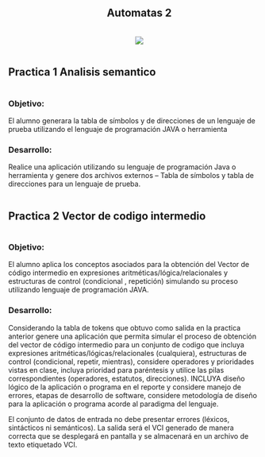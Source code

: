 <!--Titulo principal-->
<!--h1 Sin borde inferior-->
<div id="user-content-toc">
  <ul align="center" >
    <summary>
      <!--Titulo-->
      <h2 style="display: inline-bloc">Automatas 2</h2>
      <br>
      <!--Divizor horizontal (gradiant)-->
      <img src="https://user-images.githubusercontent.com/73097560/115834477-dbab4500-a447-11eb-908a-139a6edaec5c.gif">
    </summary>
  </ul>
</div>

<!--Titulo de Practicas-->
<div>
  <h2 style="display: inline-block">Practica 1 Analisis semantico</h2>
  <div>
    <!--Objetivo-->
    <h3>Objetivo:</h3>
    <p>
      El alumno generara la tabla de símbolos y de direcciones de un lenguaje de prueba utilizando el lenguaje de programación JAVA o herramienta
    </p>
    <!--Desarollo-->
    <h3>Desarrollo:</h3>
    <p>
      Realice una aplicación utilizando su lenguaje de programación Java o herramienta y genere dos archivos externos – Tabla de símbolos y tabla de direcciones para un   lenguaje de prueba.
    </p>
  </div>
  <h2 style="display: inline-block">Practica 2 Vector de codigo intermedio</h2>
  <div>
    <!--Objetivo-->
    <h3>Objetivo:</h3>
    <p>
      El alumno aplica los conceptos asociados para la obtención del Vector de código intermedio en expresiones aritméticas/lógica/relacionales y estructuras de control (condicional , repetición) simulando su proceso utilizando lenguaje de programación JAVA.
    </p>
    <!--Desarrollo-->
    <h3>Desarrollo:</h3>
    <p>
      Considerando la tabla de tokens que obtuvo como salida en la practica anterior genere una aplicación que permita simular el proceso de obtención del vector de código intermedio para un conjunto de codigo que incluya expresiones aritméticas/lógicas/relacionales (cualquiera), estructuras de control (condicional, repetir, mientras), considere operadores y prioridades vistas en clase, incluya prioridad para paréntesis y utilice las pilas correspondientes (operadores, estatutos, direcciones). INCLUYA diseño lógico de la aplicación o programa en el reporte y considere manejo de errores, etapas de desarrollo de software, considere metodología de diseño para la aplicación o programa acorde al paradigma del lenguaje.
    </p>
    <p>
      El conjunto de datos de entrada no debe presentar errores (léxicos, sintácticos ni semánticos). La salida será el VCI generado de manera correcta que se desplegará en pantalla y se almacenará en un archivo de texto etiquetado VCI.
    </p>
  </div>
</div>
